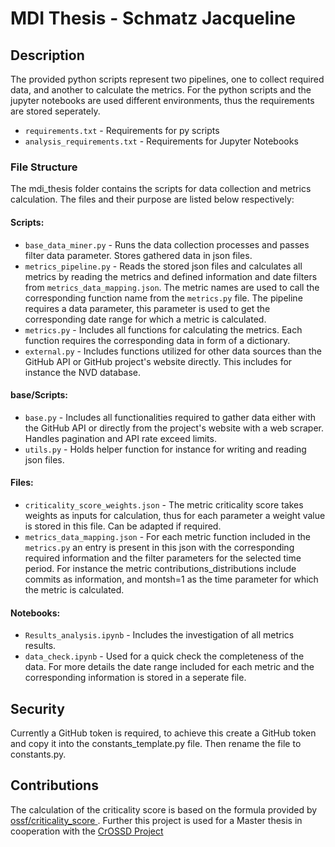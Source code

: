 # MDI Thesis - Schmatz Jacqueline

## Description
The provided python scripts represent two pipelines, one to collect required data, and another to calculate the metrics. For the python scripts and the jupyter notebooks are used different environments, thus the requirements are stored seperately.

- `requirements.txt` - Requirements for py scripts
- `analysis_requirements.txt` - Requirements for Jupyter Notebooks
### File Structure
The mdi_thesis folder contains the scripts for data collection and metrics calculation. The files and their purpose are listed below respectively:

#### Scripts:

* `base_data_miner.py` - Runs the data collection processes and passes filter data parameter. Stores gathered data in json files.
* `metrics_pipeline.py` - Reads the stored json files and calculates all metrics by reading the metrics and defined information and date filters from `metrics_data_mapping.json`. The metric names are used to call the corresponding function name from the `metrics.py` file. The pipeline requires a data parameter, this parameter is used to get the corresponding date range for which a metric is calculated.
* `metrics.py` - Includes all functions for calculating the metrics. Each function requires the corresponding data in form of a dictionary.
* `external.py` - Includes functions utilized for other data sources than the GitHub API or GitHub project's website directly. This includes for instance the NVD database.


#### base/Scripts:
* `base.py` - Includes all functionalities required to gather data either with the GitHub API or directly from the project's website with a web scraper. Handles pagination and API rate exceed limits. 
* `utils.py` - Holds helper function for instance for writing and reading json files.
#### Files:
- `criticality_score_weights.json` - The metric criticality score takes weights as inputs for calculation, thus for each parameter a weight value is stored in this file. Can be adapted if required. 
- `metrics_data_mapping.json` - For each metric function included in the `metrics.py` an entry is present in this json with the corresponding required information and the filter parameters for the selected time period. For instance the metric contributions_distributions include commits as information, and montsh=1 as the time parameter for which the metric is calculated. 

#### Notebooks:

- `Results_analysis.ipynb` - Includes the investigation of all metrics results.
- `data_check.ipynb` - Used for a quick check the completeness of the data. For more details the date range included for each metric and the corresponding information is stored in a seperate file. 


## Security
Currently a GitHub token is required, to achieve this create a GitHub token and copy it into the constants_template.py file.
Then rename the file to constants.py.

## Contributions

The calculation of the criticality score is based on the formula provided by [ossf/criticality_score ](https://github.com/ossf/criticality_score).
Further this project is used for a Master thesis in cooperation with the [CrOSSD Project](https://crossd.tech/)

